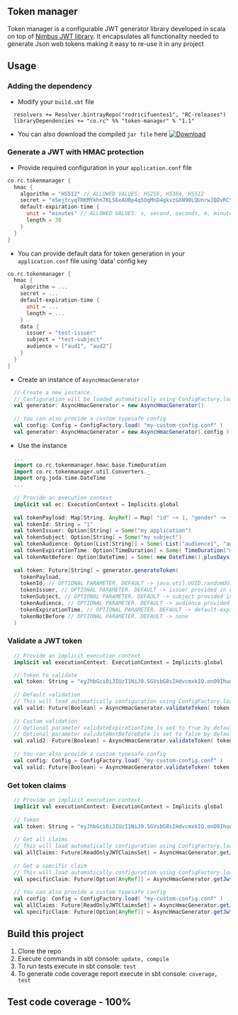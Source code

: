 ## Token manager
Token manager is a configurable JWT generator library developed in scala on top of [Nimbus JWT library](http://connect2id.com/products/nimbus-jose-jwt). It encapsulates all functionality needed to generate Json web tokens making it easy to re-use it in any project
## Usage
### Adding the dependency
* Modify your `build.sbt` file
```
  resolvers += Resolver.bintrayRepo("rodricifuentes1", "RC-releases")
  libraryDependencies += "co.rc" %% "token-manager" % "1.1"
```
* You can also download the compiled `jar file` here [ ![Download](https://api.bintray.com/packages/rodricifuentes1/RC-releases/token-manager/images/download.svg) ](https://bintray.com/rodricifuentes1/RC-releases/token-manager/_latestVersion)

### Generate a JWT with HMAC protection
* Provide required configuration in your `application.conf` file
```scala
co.rc.tokenmanager {
  hmac {
    algorithm = "HS512" // ALLOWED VALUES: HS256, HS384, HS512
    secret = "o5ejtcyqTRKMYkhn7KLS6xAU0p4q5OqMnD4gkvzGXN90LQUnrwJQDvRCtb2kP8wg" // For HS256 must be a 256+ bit (32+ byte) secret. For HS384 must be a 384+ bit (48+ byte) secret. For HS512 must be a 512+ bit (64+ byte) secret.
    default-expiration-time {
      unit = "minutes" // ALLOWED VALUES: s, second, seconds, m, minute, minutes, h, hour, hours, d, day, days, w, week, weeks
      length = 30
    }
  }
}
```
* You can provide default data for token generation in your `application.conf` file using 'data' config key
```scala
co.rc.tokenmanager {
  hmac {
    algorithm = ...
    secret = ...
    default-expiration-time {
      unit = ...
      length = ...
    }
    data {
      issuer = "test-issuer"
      subject = "test-subject"
      audience = ["aud1", "aud2"]
    }
  }
}
```
* Create an instance of `AsyncHmacGenerator`
```scala
  // Create a new instance.
  // Configuration will be loaded automatically using ConfigFactory.load() method
  val generator: AsyncHmacGenerator = new AsyncHmacGenerator()
  
  // You can also provide a custom typesafe config
  val config: Config = ConfigFactory.load( "my-custom-config.conf" )
  val generator: AsyncHmacGenerator = new AsyncHmacGenerator( config )
```
* Use the instance
```scala
  ...
  import co.rc.tokenmanager.hmac.base.TimeDuration
  import co.rc.tokenmanager.util.Converters._
  import org.joda.time.DateTime
  ...
  
  // Provide an execution context
  implicit val ec: ExecutionContext = Implicits.global
  
  val tokenPayload: Map[String, AnyRef] = Map( "id" ~> 1, "gender" ~> "Male", "age" ~> 22)
  val tokenId: String = "1"
  val tokenIssuer: Option[String] = Some("my application")
  val tokenSubject: Option[String] = Some("my subject")
  val tokenAudience: Option[List[String]] = Some( List("audience1", "audience2") )
  val tokenExpirationTime: Option[TimeDuration] = Some( TimeDuration("minutes", 10) )
  val tokenNotBefore: Option[DateTime] = Some( new DateTime().plusDays(1) )
  
  val token: Future[String] = generator.generateToken(
    tokenPayload,
    tokenId, // OPTIONAL PARAMETER. DEFAULT -> java.util.UUID.randomUUID().toString
    tokenIssuer, // OPTIONAL PARAMETER. DEFAULT -> issuer provided in optional config
    tokenSubject, // OPTIONAL PARAMETER. DEFAULT -> subject provided in optional config
    tokenAudience, // OPTIONAL PARAMETER. DEFAULT -> audience provided in optional config
    tokenExpirationTime, // OPTIONAL PARAMETER. DEFAULT -> default-expiration-time provided in required config
    tokenNotBefore // OPTIONAL PARAMETER. DEFAULT -> none
  )
```
### Validate a JWT token
```scala
  // Provide an implicit execution context
  implicit val executionContext: ExecutionContext = Implicits.global

  // Token to validate
  val token: String = "eyJhbGciOiJIUzI1NiJ9.SGVsbG8sIHdvcmxkIQ.onO9Ihudz3WkiauDO2Uhyuz0Y18UASXlSc1eS0NkWyA"
  
  // Default validation
  // This will load automatically configuration using ConfigFactory.load()
  val valid: Future[Boolean] = AsyncHmacGenerator.validateToken( token )
  
  // Custom validation
  // Optional parameter validateExpirationTime is set to true by default
  // Optional parameter validateNotBeforeDate is set to false by default
  val valid2: Future[Boolean] = AsyncHmacGenerator.validateToken( token, validateExpirationTime = false, validateNotBeforeDate = true )
  
  // You can also provide a custom typesafe config
  val config: Config = ConfigFactory.load( "my-custom-config.conf" )
  val valid: Future[Boolean] = AsyncHmacGenerator.validateToken( token, conf = config )
```
### Get token claims
```scala
  // Provide an implicit execution context
  implicit val executionContext: ExecutionContext = Implicits.global
  
  // Token
  val token: String = "eyJhbGciOiJIUzI1NiJ9.SGVsbG8sIHdvcmxkIQ.onO9Ihudz3WkiauDO2Uhyuz0Y18UASXlSc1eS0NkWyA"
  
  // Get all claims
  // This will load automatically configuration using ConfigFactory.load()
  val allClaims: Future[ReadOnlyJWTClaimsSet] = AsyncHmacGenerator.getJWTClaims( token )
  
  // Get a specific claim
  // This will load automatically configuration using ConfigFactory.load()
  val specificClaim: Future[Option[AnyRef]] = AsyncHmacGenerator.getJwtClaim( token, "claimName" )
  
  // You can also provide a custom typesafe config
  val config: Config = ConfigFactory.load( "my-custom-config.conf" )
  val allClaims: Future[ReadOnlyJWTClaimsSet] = AsyncHmacGenerator.getJWTClaims( token, conf = config )
  val specificClaim: Future[Option[AnyRef]] = AsyncHmacGenerator.getJwtClaim( token, "claimName", conf = config )
```
## Build this project
1. Clone the repo
2. Execute commands in sbt console: `update, compile`
3. To run tests execute in sbt console: `test`
4. To generate code coverage report execute in sbt console: `coverage, test`

## Test code coverage - 100%
